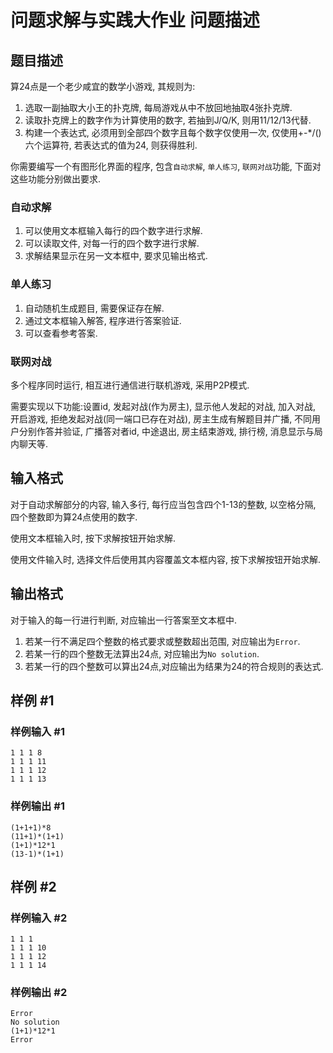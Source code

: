 # 问题求解与实践大作业 问题描述

## 题目描述

算24点是一个老少咸宜的数学小游戏, 其规则为:

1. 选取一副抽取大小王的扑克牌, 每局游戏从中不放回地抽取4张扑克牌.
2. 读取扑克牌上的数字作为计算使用的数字, 若抽到J/Q/K, 则用11/12/13代替.
3. 构建一个表达式, 必须用到全部四个数字且每个数字仅使用一次, 仅使用+-*/()六个运算符, 若表达式的值为24, 则获得胜利.

你需要编写一个有图形化界面的程序, 包含```自动求解```, ```单人练习```, ```联网对战```功能, 下面对这些功能分别做出要求.

### 自动求解
1. 可以使用文本框输入每行的四个数字进行求解.
2. 可以读取文件, 对每一行的四个数字进行求解.
3. 求解结果显示在另一文本框中, 要求见输出格式.

### 单人练习
1. 自动随机生成题目, 需要保证存在解.
2. 通过文本框输入解答, 程序进行答案验证.
3. 可以查看参考答案.

### 联网对战
多个程序同时运行, 相互进行通信进行联机游戏, 采用P2P模式.

需要实现以下功能:设置id, 发起对战(作为房主), 显示他人发起的对战, 加入对战, 开启游戏, 拒绝发起对战(同一端口已存在对战), 房主生成有解题目并广播, 不同用户分别作答并验证, 广播答对者id, 中途退出, 房主结束游戏, 排行榜, 消息显示与局内聊天等.

## 输入格式
对于自动求解部分的内容, 输入多行, 每行应当包含四个1-13的整数, 以空格分隔, 四个整数即为算24点使用的数字.

使用文本框输入时, 按下求解按钮开始求解.

使用文件输入时, 选择文件后使用其内容覆盖文本框内容, 按下求解按钮开始求解.

## 输出格式
对于输入的每一行进行判断, 对应输出一行答案至文本框中.
1. 若某一行不满足四个整数的格式要求或整数超出范围, 对应输出为```Error```.
2. 若某一行的四个整数无法算出24点, 对应输出为```No solution```.
3. 若某一行的四个整数可以算出24点,对应输出为结果为24的符合规则的表达式.


## 样例 #1

### 样例输入 #1

```
1 1 1 8
1 1 1 11
1 1 1 12
1 1 1 13
```

### 样例输出 #1

```
(1+1+1)*8
(11+1)*(1+1)
(1+1)*12*1
(13-1)*(1+1)
```

## 样例 #2

### 样例输入 #2

```
1 1 1 
1 1 1 10
1 1 1 12
1 1 1 14
```

### 样例输出 #2

```
Error
No solution
(1+1)*12*1
Error
```

